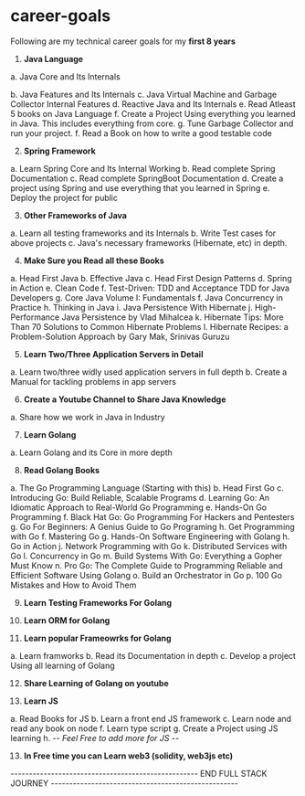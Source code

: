 # career-goals


Following are my technical career goals for my **first 8 years**

1. **Java Language**

a. Java Core and Its Internals

b. Java Features and Its Internals
c. Java Virtual Machine and Garbage Collector Internal Features
d. Reactive Java and Its Internals
e. Read Atleast 5 books on Java Language
f. Create a Project Using everything you learned in Java. This includes everything from core. 
g. Tune Garbage Collector and run your project.
f. Read a Book on how to write a good testable code

2. **Spring Framework**

a. Learn Spring Core and Its Internal Working
b. Read complete Spring Documentation
c. Read complete SpringBoot Documentation
d. Create a project using Spring and use everything that you learned in Spring
e. Deploy the project for public

3. **Other Frameworks of Java**

a. Learn all testing frameworks and its Internals
b. Write Test cases for above projects
c. Java's necessary frameworks (Hibernate, etc) in depth.

4. **Make Sure you Read all these Books**

a. Head First Java
b. Effective Java
c. Head First Design Patterns
d. Spring in Action
e. Clean Code
f. Test-Driven: TDD and Acceptance TDD for Java Developers
g. Core Java Volume I: Fundamentals
f. Java Concurrency in Practice
h. Thinking in Java
i. Java Persistence With Hibernate
j. High-Performance Java Persistence by Vlad Mihalcea
k. Hibernate Tips: More Than 70 Solutions to Common Hibernate Problems
l. Hibernate Recipes: a Problem-Solution Approach by Gary Mak, Srinivas Guruzu

5. **Learn Two/Three Application Servers in Detail**

a. Learn two/three widly used application servers in full depth
b. Create a Manual for tackling problems in app servers

6. **Create a Youtube Channel to Share Java Knowledge**

a. Share how we work in Java in Industry

7. **Learn Golang**

a. Learn Golang and its Core in more depth

8. **Read Golang Books**

a. The Go Programming Language (Starting with this)
b. Head First Go
c. Introducing Go: Build Reliable, Scalable Programs
d. Learning Go: An Idiomatic Approach to Real-World Go Programming
e. Hands-On Go Programming
f. Black Hat Go: Go Programming For Hackers and Pentesters
g. Go For Beginners: A Genius Guide to Go Programing
h. Get Programming with Go
f. Mastering Go
g. Hands-On Software Engineering with Golang
h. Go in Action
j. Network Programming with Go
k. Distributed Services with Go
l. Concurrency in Go
m. Build Systems With Go: Everything a Gopher Must Know
n. Pro Go: The Complete Guide to Programming Reliable and Efficient Software Using Golang
o. Build an Orchestrator in Go
p. 100 Go Mistakes and How to Avoid Them


9. **Learn Testing Frameworks For Golang**

10. **Learn ORM for Golang**

11. **Learn popular Frameowrks for Golang**

a. Learn framworks
b. Read its Documentation in depth
c. Develop a project Using all learning of Golang

12. **Share Learning of Golang on youtube**

12. **Learn JS**

a. Read Books for JS
b. Learn a front end JS framework 
c. Learn node and read any book on node
f. Learn type script
g. Create a Project using JS learning 
h. -- *Feel Free to add more for JS* --

13. **In Free time you can Learn web3 (solidity, web3js etc)**

--------------------------------------------------- END FULL STACK JOURNEY ---------------------------------------------------











